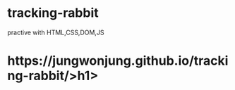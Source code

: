 # tracking-rabbit
practive with HTML,CSS,DOM,JS
<h1>https://jungwonjung.github.io/tracking-rabbit/>h1>
